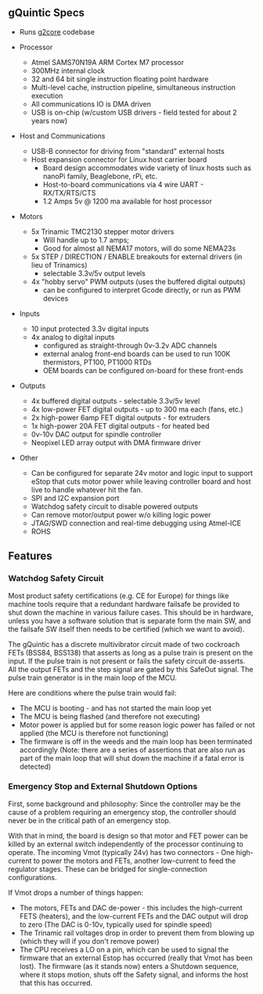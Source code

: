 
## gQuintic Specs
- Runs [g2core](https://github.com/synthetos/g2) codebase

- Processor
  - Atmel SAMS70N19A ARM Cortex M7 processor
  - 300MHz internal clock
  - 32 and 64 bit single instruction floating point hardware
  - Multi-level cache, instruction pipeline, simultaneous instruction execution
  - All communications IO is DMA driven
  - USB is on-chip (w/custom USB drivers - field tested for about 2 years now)

- Host and Communications
  - USB-B connector for driving from "standard" external hosts
  - Host expansion connector for Linux host carrier board
    - Board design accommodates wide variety of linux hosts such as nanoPi family, Beaglebone, rPi, etc.
    - Host-to-board communications via 4 wire UART - RX/TX/RTS/CTS
    - 1.2 Amps 5v @ 1200 ma available for host processor

- Motors
  - 5x Trinamic TMC2130 stepper motor drivers
    - Will handle up to 1.7 amps;
    - Good for almost all NEMA17 motors, will do some NEMA23s
  - 5x STEP / DIRECTION / ENABLE breakouts for external drivers (in lieu of Trinamics)  
    - selectable 3.3v/5v output levels
  - 4x "hobby servo" PWM outputs (uses the buffered digital outputs)
    - can be configured to interpret Gcode directly, or run as PWM devices

- Inputs
  - 10 input protected 3.3v digital inputs  
  - 4x analog to digital inputs 
    - configured as straight-through 0v-3.2v ADC channels
    - external analog front-end boards can be used to run 100K thermistors, PT100, PT1000 RTDs
    - OEM boards can be configured on-board for these front-ends

- Outputs
  - 4x buffered digital outputs - selectable 3.3v/5v level
  - 4x low-power FET digital outputs - up to 300 ma each (fans, etc.)
  - 2x high-power 6amp FET digital outputs - for extruders
  - 1x high-power 20A FET digital outputs - for heated bed
  - 0v-10v DAC output for spindle controller 
  - Neopixel LED array output with DMA firmware driver

- Other
  - Can be configured for separate 24v motor and logic input to support eStop that cuts motor power while leaving controller board and host live to handle whatever hit the fan.
  - SPI and I2C expansion port
  - Watchdog safety circuit to disable powered outputs
  - Can remove motor/output power w/o killing logic power
  - JTAG/SWD connection and real-time debugging using Atmel-ICE
  - ROHS

## Features

### Watchdog Safety Circuit
Most product safety certifications (e.g. CE for Europe) for things like machine tools require that a redundant hardware failsafe be provided to shut down the machine in various failure cases. This should be in hardware, unless you have a software solution that is separate form the main SW, and the failsafe SW itself then needs to be certified (which we want to avoid).

The gQuintic has a discrete multivibrator circuit made of two cockroach FETs (BSS84, BSS138) that asserts as long as a pulse train is present on the input. If the pulse train is not present or fails the safety circuit de-asserts. All the output FETs and the step signal are gated by this SafeOut signal. The pulse train generator is in the main loop of the MCU. 

Here are conditions where the pulse train would fail:
* The MCU is booting - and has not started the main loop yet
* The MCU is being flashed (and therefore not executing)
* Motor power is applied but for some reason logic power has failed or not applied (the MCU is therefore not functioning)
* The firmware is off in the weeds and the main loop has been terminated accordingly (Note: there are a series of assertions that are also run as part of the main loop that will shut down the machine if a fatal error is detected)

### Emergency Stop and External Shutdown Options
First, some background and philosophy: Since the controller may be the cause of a problem requiring an emergency stop, the controller should never be in the critical path of an emergency stop.

With that in mind, the board is design so that motor and FET power can be killed by an external switch independently of the processor continuing to operate. The incoming Vmot (typically 24v) has two connectors - One high-current to power the motors and FETs, another low-current to feed the regulator stages. These can be bridged for single-connection configurations.

If Vmot drops a number of things happen:
* The motors, FETs and DAC de-power - this includes the high-current FETS (heaters), and the low-current FETs and the DAC output will drop to zero (The DAC is 0-10v, typically used for spindle speed)
* The Trinamic rail voltages drop in order to prevent them from blowing up (which they will if you don't remove power)
* The CPU receives a LO on a pin, which can be used to signal the firmware that an external Estop has occurred (really that Vmot has been lost). The firmware (as it stands now) enters a Shutdown sequence, where it stops motion, shuts off the Safety signal, and informs the host that this has occurred.
